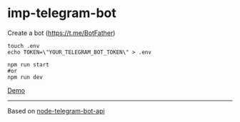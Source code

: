 # imp-telegram-bot

Create a bot (https://t.me/BotFather)

```shell
touch .env
echo TOKEN=\"YOUR_TELEGRAM_BOT_TOKEN\" > .env
```

```shell
npm run start
#or
npm run dev
```
[Demo](https://t.me/ImpTelegramBot)

___

Based on [node-telegram-bot-api](https://github.com/yagop/node-telegram-bot-api)
